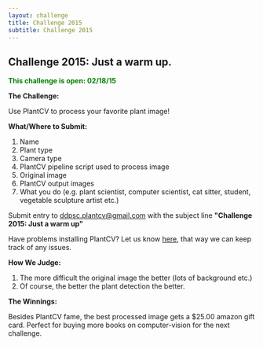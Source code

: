 ```yaml
---
layout: challenge
title: Challenge 2015
subtitle: Challenge 2015
---
```

## Challenge 2015: Just a warm up.

<font color='green'><b>This challenge is open: 02/18/15</b></font>

**The Challenge:**

Use PlantCV to process your favorite plant image!

**What/Where to Submit:**  

1. Name
2. Plant type
3. Camera type
4. PlantCV pipeline script used to process image
5. Original image
6. PlantCV output images
7. What you do (e.g. plant scientist, computer scientist, cat sitter, student, vegetable sculpture artist etc.)

Submit entry to <a href="mailto:ddpsc.plantcv@gmail.com">ddpsc.plantcv@gmail.com</a> with the subject line **"Challenge 2015: Just a warm up"**

Have problems installing PlantCV? Let us know [here](https://github.com/danforthcenter/plantcv/issues), that way we can keep track of any issues.

**How We Judge:**

1. The more difficult the original image the better (lots of background etc.)
2. Of course, the better the plant detection the better.

**The Winnings:**

Besides PlantCV fame, the best processed image gets a $25.00 amazon gift card. Perfect for buying more books on computer-vision for the next challenge.